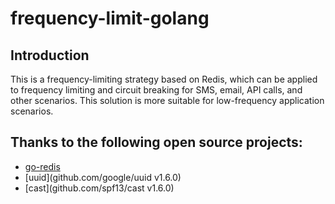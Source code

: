 # frequency-limit-golang

## Introduction
This is a frequency-limiting strategy based on Redis, which can be applied to frequency limiting and circuit breaking for SMS, email, API calls, and other scenarios. This solution is more suitable for low-frequency application scenarios.


## Thanks to the following open source projects:
* [go-redis](github.com/redis/go-redis/v9)
* [uuid](github.com/google/uuid v1.6.0)
* [cast](github.com/spf13/cast v1.6.0)

